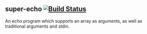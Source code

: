 ## super-echo [![Build Status](https://travis-ci.org/stpettersens/super-echo.png?branch=master)](https://travis-ci.org/stpettersens/super-echo)

An echo program which supports an array as arguments, as well as traditional arguments and stdin.
